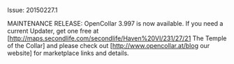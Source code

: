 ﻿Issue: 20150227.1

MAINTENANCE RELEASE: OpenCollar 3.997 is now available. If you need a current Updater, get one free at [http://maps.secondlife.com/secondlife/Haven%20VI/231/27/21 The Temple of the Collar] and please check out [http://www.opencollar.at/blog our website] for marketplace links and details.
